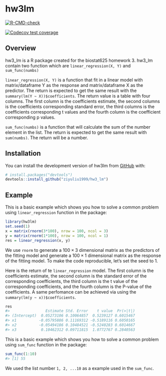 
<!-- README.md is generated from README.Rmd. Please edit that file -->

# hw3lm

<!-- badges: start -->

[![R-CMD-check](https://github.com/ziyuliu1999/hw3_lm/actions/workflows/R-CMD-check.yaml/badge.svg)](https://github.com/ziyuliu1999/hw3_lm/actions/workflows/R-CMD-check.yaml)
<!-- badges: end -->

<!-- badges: start -->

[![Codecov test
coverage](https://codecov.io/gh/ziyuliu1999/hw3_lm/branch/main/graph/badge.svg)](https://app.codecov.io/gh/ziyuliu1999/hw3_lm?branch=main)
<!-- badges: end -->

## Overview

hw3_lm is a R package created for the biostat625 homework 3. hw3_lm
contain two function which are `linear_regression(X, Y)` and
`sum_func(numbs)`

`linear_regression(X, Y)` is a function that fit in a linear model with
matrix/dataframe Y as the response and matrix/dataframe X as the
predictor. The return is expected to get the same result with the
`summary(lm(Y ~ X))$coefficients`. The return value is a table with four
columns. The first column is the coefficients estimate, the second
columns is the coefficients corresponding standard error, the third
columns is the coefficients corresponding t values and the fourth column
is the coefficient corresponding p values.

`sum_func(numbs)` is a function that will calculate the sum of the
number element in the list. The return is expected to get the same
result with `sum(numbs)`. The return will be a number.

## Installation

You can install the development version of hw3lm from
[GitHub](https://github.com/) with:

``` r
# install.packages("devtools")
devtools::install_github("ziyuliu1999/hw3_lm")
```

## Example

This is a basic example which shows you how to solve a common problem
using `linear_regression` function in the package:

``` r
library(hw3lm)
set.seed(1)
x = matrix(rnorm(3*100), nrow = 100, ncol = 3)
y = matrix(rnorm(1*100), nrow = 100, ncol = 1)
res = linear_regression(x, y)
```

We use `rnorm` to generate a $100 \times 3$ dimensional matrix as the
predictors of the fitting model and generate a $100 \times 1$
dimensional matrix as the response of the fitting model. To make the
code reproducible, let’s set the seed to 1.

Here is the return of te `linear_regression` model. The first column is
the coefficients estimate, the second column is the standard error of
the corresponding coefficients, the third column is the t value of the
corresponding coefficients, and the fourth column is the P-value of the
coefficients. A same perfomance can be achieved via using the
`summary(lm(y ~ x))$coefficients`.

``` r
res
#>                Estimate Std. Error    t value  Pr(>|t|)
#> (Intercept)  0.05273106 0.10064857  0.5239127 0.6015467
#> x1          -0.05795886 0.11169312 -0.5189116 0.6050165
#> x2          -0.05494186 0.10484521 -0.5240283 0.6014667
#> x3           0.10462312 0.09711815  1.0772767 0.2840563
```

This is a basic example which shows you how to solve a common problem
using `sum_func` function in the package:

``` r
sum_func(1:10)
#> [1] 55
```

We used the list number `1, 2, ...10` as a example used in the
`sum_func`.
